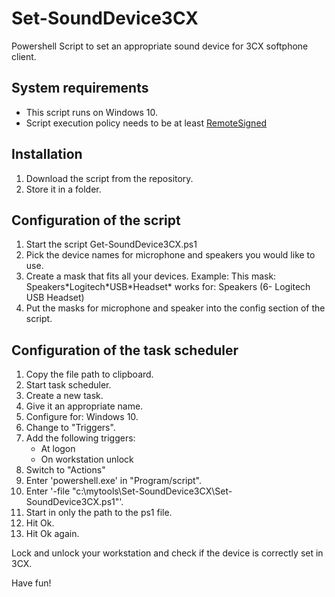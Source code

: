 # Set-SoundDevice3CX
Powershell Script to set an appropriate sound device for 3CX softphone client.

## System requirements
- This script runs on Windows 10.
- Script execution policy needs to be at least [RemoteSigned](https://technet.microsoft.com/en-us/library/ee176961.aspx)

## Installation
1. Download the script from the repository.
2. Store it in a folder.

## Configuration of the script
1. Start the script Get-SoundDevice3CX.ps1
2. Pick the device names for microphone and speakers you would like to use.
3. Create a mask that fits all your devices.
   Example: This mask: Speakers\*Logitech\*USB\*Headset\* works for: Speakers (6- Logitech USB Headset)
4. Put the masks for microphone and speaker into the config section of the script.

## Configuration of the task scheduler
1. Copy the file path to clipboard.
2. Start task scheduler.
3. Create a new task.
4. Give it an appropriate name.
5. Configure for: Windows 10.
6. Change to "Triggers".
7. Add the following triggers:
   - At logon
   - On workstation unlock
8. Switch to "Actions"
9. Enter 'powershell.exe' in "Program/script".
10. Enter '-file "c:\mytools\Set-SoundDevice3CX\Set-SoundDevice3CX.ps1"'.
11. Start in only the path to the ps1 file.
12. Hit Ok.
13. Hit Ok again.

Lock and unlock your workstation and check if the device is correctly set in 3CX.

Have fun!
